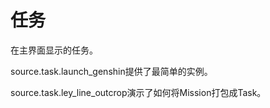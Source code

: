# 任务

在主界面显示的任务。

source.task.launch_genshin提供了最简单的实例。

source.task.ley_line_outcrop演示了如何将Mission打包成Task。
